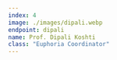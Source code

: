 ```yaml
---
index: 4
image: ./images/dipali.webp
endpoint: dipali
name: Prof. Dipali Koshti
class: "Euphoria Coordinator"
---
```

